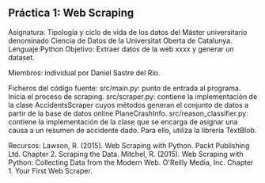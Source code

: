 Práctica 1: Web Scraping
----------------------------
Asignatura: Tipología y ciclo de vida de los datos del Máster universitario denominado Ciencia de Datos de la Universitat Oberta de Catalunya. 
Lenguaje:Python 
Objetivo: Extraer datos de la web xxxx y generar un dataset.

Miembros:
individual por Daniel Sastre del Río.

Ficheros del código fuente:
src/main.py: punto de entrada al programa. Inicia el proceso de scraping.
src/scraper.py: contiene la implementación de la clase AccidentsScraper cuyos métodos generan el conjunto de datos a partir de la base de datos online PlaneCrashInfo.
src/reason_classifier.py: contiene la implementación de la clase que se encarga de asignar una causa a un resumen de accidente dado. Para ello, utiliza la librería TextBlob.

Recursos:
Lawson, R. (2015). Web Scraping with Python. Packt Publishing Ltd. Chapter 2. Scraping the Data.
Mitchel, R. (2015). Web Scraping with Python: Collecting Data from the Modern Web. O'Reilly Media, Inc. Chapter 1. Your First Web Scraper.
